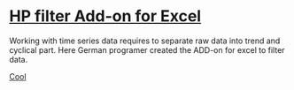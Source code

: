 # [HP filter Add-on for Excel](www.web-reg.de/webreg-hodrick-prescott-filter/)

Working with time series data requires to separate raw data into trend and cyclical part. 
Here German programer created the ADD-on for excel to filter data.

[Cool](www.web-reg.de/webreg-hodrick-prescott-filter/)
